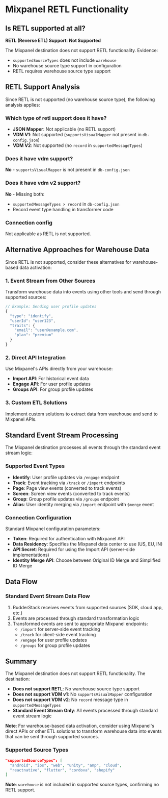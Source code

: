 # Mixpanel RETL Functionality

## Is RETL supported at all?

**RETL (Reverse ETL) Support**: **Not Supported**

The Mixpanel destination does not support RETL functionality. Evidence:
- `supportedSourceTypes` does not include `warehouse`
- No warehouse source type support in configuration
- RETL requires warehouse source type support

## RETL Support Analysis

Since RETL is not supported (no warehouse source type), the following analysis applies:

### Which type of retl support does it have?
- **JSON Mapper**: Not applicable (no RETL support)
- **VDM V1**: Not supported (`supportsVisualMapper` not present in `db-config.json`)
- **VDM V2**: Not supported (no `record` in `supportedMessageTypes`)

### Does it have vdm support?
**No** - `supportsVisualMapper` is not present in `db-config.json`

### Does it have vdm v2 support?
**No** - Missing both:
- `supportedMessageTypes > record` in `db-config.json`
- Record event type handling in transformer code

### Connection config
Not applicable as RETL is not supported.

## Alternative Approaches for Warehouse Data

Since RETL is not supported, consider these alternatives for warehouse-based data activation:

### 1. Event Stream from Other Sources

Transform warehouse data into events using other tools and send through supported sources:

```javascript
// Example: Sending user profile updates
{
  "type": "identify",
  "userId": "user123",
  "traits": {
    "email": "user@example.com",
    "plan": "premium"
  }
}
```

### 2. Direct API Integration

Use Mixpanel's APIs directly from your warehouse:
- **Import API**: For historical event data
- **Engage API**: For user profile updates
- **Groups API**: For group profile updates

### 3. Custom ETL Solutions

Implement custom solutions to extract data from warehouse and send to Mixpanel APIs.

## Standard Event Stream Processing

The Mixpanel destination processes all events through the standard event stream logic:

### Supported Event Types
- **Identify**: User profile updates via `/engage` endpoint
- **Track**: Event tracking via `/track` or `/import` endpoints
- **Page**: Page view events (converted to track events)
- **Screen**: Screen view events (converted to track events)
- **Group**: Group profile updates via `/groups` endpoint
- **Alias**: User identity merging via `/import` endpoint with `$merge` event

### Connection Configuration

Standard Mixpanel configuration parameters:

- **Token**: Required for authentication with Mixpanel API
- **Data Residency**: Specifies the Mixpanel data center to use (US, EU, IN)
- **API Secret**: Required for using the Import API (server-side implementations)
- **Identity Merge API**: Choose between Original ID Merge and Simplified ID Merge

## Data Flow

### Standard Event Stream Data Flow

1. RudderStack receives events from supported sources (SDK, cloud app, etc.)
2. Events are processed through standard transformation logic
3. Transformed events are sent to appropriate Mixpanel endpoints:
   - `/import` for server-side event tracking
   - `/track` for client-side event tracking
   - `/engage` for user profile updates
   - `/groups` for group profile updates

## Summary

The Mixpanel destination does not support RETL functionality. The destination:

- **Does not support RETL**: No warehouse source type support
- **Does not support VDM v1**: No `supportsVisualMapper` configuration
- **Does not support VDM v2**: No `record` message type in `supportedMessageTypes`
- **Standard Event Stream Only**: All events processed through standard event stream logic

**Note**: For warehouse-based data activation, consider using Mixpanel's direct APIs or other ETL solutions to transform warehouse data into events that can be sent through supported sources.

### Supported Source Types
```json
"supportedSourceTypes": [
  "android", "ios", "web", "unity", "amp", "cloud",
  "reactnative", "flutter", "cordova", "shopify"
]
```

**Note**: `warehouse` is not included in supported source types, confirming no RETL support.
